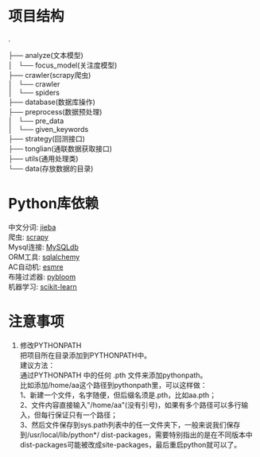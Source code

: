 # 项目结构
.  

├── analyze(文本模型)  
│   └── focus_model(关注度模型)  
├── crawler(scrapy爬虫)  
│   └── crawler  
│       └── spiders  
├── database(数据库操作)  
├── preprocess(数据预处理)  
│   └── pre_data  
│       └── given_keywords  
├── strategy(回测接口)  
├── tonglian(通联数据获取接口)  
├── utils(通用处理类)  
└── data(存放数据的目录)  

# Python库依赖
中文分词: [jieba](https://github.com/fxsjy/jieba)  
爬虫: [scrapy](http://scrapy.org/)  
Mysql连接: [MySQLdb](http://mysql-python.sourceforge.net/MySQLdb.html)  
ORM工具: [sqlalchemy](http://www.sqlalchemy.org/)  
AC自动机: [esmre](https://github.com/wharris/esmre)  
布隆过滤器: [pybloom](https://github.com/jaybaird/python-bloomfilter)  
机器学习: [scikit-learn](http://scikit-learn.org/)

# 注意事项
1. 修改PYTHONPATH  
把项目所在目录添加到PYTHONPATH中。  
建议方法：  
通过PYTHONPATH 中的任何 .pth 文件来添加pythonpath。  
比如添加/home/aa这个路径到pythonpath里，可以这样做：  
    1、新建一个文件，名字随便，但后缀名须是.pth，比如aa.pth；  
	2、文件内容直接输入"/home/aa"(没有引号)，如果有多个路径可以多行输入，但每行保证只有一个路径；  
	3、然后文件保存到sys.path列表中的任一文件夹下，一般来说我们保存到/usr/local/lib/python*/  dist-packages，需要特别指出的是在不同版本中dist-packages可能被改成site-packages，最后重启python就可以了。  